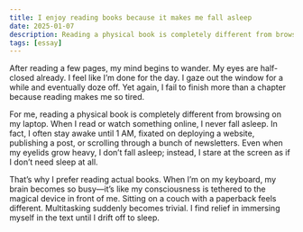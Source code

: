 ```yaml
---
title: I enjoy reading books because it makes me fall asleep
date: 2025-01-07
description: Reading a physical book is completely different from browsing on my laptop.
tags: [essay]
---
```


After reading a few pages, my mind begins to wander. My eyes are half-closed already. I feel like I’m done for the day. I gaze out the window for a while and eventually doze off. Yet again, I fail to finish more than a chapter because reading makes me so tired.

For me, reading a physical book is completely different from browsing on my laptop. When I read or watch something online, I never fall asleep. In fact, I often stay awake until 1 AM, fixated on deploying a website, publishing a post, or scrolling through a bunch of newsletters. Even when my eyelids grow heavy, I don’t fall asleep; instead, I stare at the screen as if I don’t need sleep at all.

That’s why I prefer reading actual books. When I’m on my keyboard, my brain becomes so busy—it’s like my consciousness is tethered to the magical device in front of me. Sitting on a couch with a paperback feels different. Multitasking suddenly becomes trivial. I find relief in immersing myself in the text until I drift off to sleep.